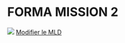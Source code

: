 # FORMA MISSION 2

![](https://i.imgur.com/WHoxs1Q.png)
[Modifier le MLD](https://www.mocodo.net/?mcd=eNp1kUtuwyAQhvc-xRyARbNlh_xIWAS74B6AoFGFFINjiNTjF4jrokoVC_75xXzzgDa0HKbU2HI281FQYCF4Y3W03vGOgPBL5RDgxi_Nnpcyp4nJuRdcEjidIAe85RMTc4krcNOce5WFYFz2FM4YMtBpu-Feh8C0oct3v2h7J3D1scNJh4ApWfa5hoAaQ-BNwDDK66vEoSgMflvqGY6YQOcT3WESGMxm193VETu8PeNLDjZ5rc9hq1dtbMSr_moUF6qVpfLfcetOKHB3sHMHGVlZBCR-3nFBF5sKQmHSW7TGrtrF_5aioo65rcE7k1n5My5czaPk7x9psRcbot_s41nWypzDNKq4VeTw817tKz36LlP9wsoXfwNy6qfe
)
